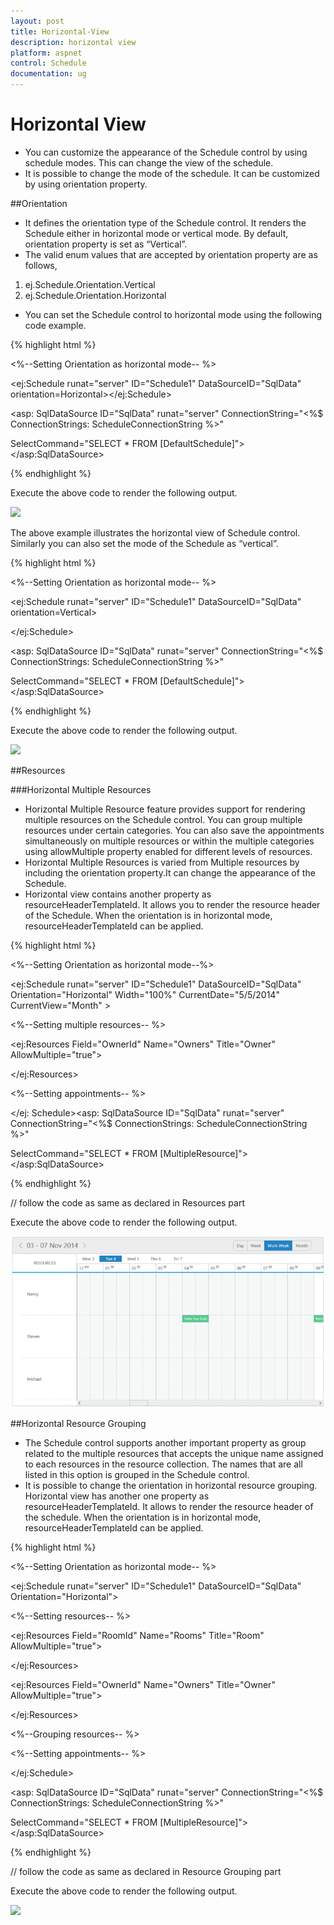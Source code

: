 ```yaml
---
layout: post
title: Horizontal-View
description: horizontal view
platform: aspnet
control: Schedule
documentation: ug
---
```


# Horizontal View

* You can customize the appearance of the Schedule control by using schedule modes. This can change the view of the schedule. 
* It is possible to change the mode of the schedule. It can be customized by using orientation property.



##Orientation

* It defines the orientation type of the Schedule control. It renders the Schedule either in horizontal mode or vertical mode. By default, orientation property is set as “Vertical”. 
* The valid enum values that are accepted by orientation property are as follows,
1. ej.Schedule.Orientation.Vertical
2. ej.Schedule.Orientation.Horizontal
* You can set the Schedule control to horizontal mode using the following code example.


{% highlight html %}




<%--Setting Orientation as horizontal mode-- %>

<ej:Schedule runat="server" ID="Schedule1" DataSourceID="SqlData"  orientation=Horizontal></ej:Schedule>

<asp: SqlDataSource ID="SqlData" runat="server" ConnectionString="<%$ ConnectionStrings: ScheduleConnectionString %>"

SelectCommand="SELECT * FROM [DefaultSchedule]"></asp:SqlDataSource>

{% endhighlight %}


Execute the above code to render the following output.



![](Horizontal-View_images/Horizontal-View_img1.png)


The above example illustrates the horizontal view of Schedule control. Similarly you can also set the mode of the Schedule as “vertical”.


{% highlight html %}






<%--Setting Orientation as horizontal mode-- %>

<ej:Schedule runat="server" ID="Schedule1" DataSourceID="SqlData"  orientation=Vertical>

</ej:Schedule>

<asp: SqlDataSource ID="SqlData" runat="server" ConnectionString="<%$ ConnectionStrings: ScheduleConnectionString %>"

SelectCommand="SELECT * FROM [DefaultSchedule]"></asp:SqlDataSource>

{% endhighlight %}

Execute the above code to render the following output.

![](Horizontal-View_images/Horizontal-View_img2.png)


##Resources

###Horizontal Multiple Resources

* Horizontal Multiple Resource feature provides support for rendering multiple resources on the Schedule control. You can group multiple resources under certain categories. You can also save the appointments simultaneously on multiple resources or within the multiple categories using allowMultiple property enabled for different levels of resources.
* Horizontal Multiple Resources is varied from Multiple resources by including the orientation property.It can change the appearance of the Schedule.
* Horizontal view contains another property as resourceHeaderTemplateId. It allows you to render the resource header of the Schedule. When the orientation is in horizontal mode, resourceHeaderTemplateId can be applied.


{% highlight html %}




<%--Setting Orientation as horizontal mode--%>



<ej:Schedule runat="server" ID="Schedule1" DataSourceID="SqlData" Orientation="Horizontal" Width="100%" CurrentDate="5/5/2014" CurrentView="Month" >

<Group Resources="Owners" />

<%--Setting multiple resources-- %>

<Resources>

<ej:Resources Field="OwnerId" Name="Owners" Title="Owner" AllowMultiple="true">

<ResourceSettings Color="color" Id="id" Text="text">

</ResourceSettings>

</ej:Resources>

</Resources>

<%--Setting appointments-- %>

<AppointmentSettings Id="Id" Subject="Subject" AllDay="AllDay" StartTime="StartTime" EndTime="EndTime" Recurrence="Recurrence" RecurrenceRule="RecurrenceRule" Description="Description" ResourceFields="OwnerId"/>

</ej: Schedule><asp: SqlDataSource ID="SqlData" runat="server" ConnectionString="<%$ ConnectionStrings: ScheduleConnectionString %>"

SelectCommand="SELECT * FROM [MultipleResource]"></asp:SqlDataSource>


{% endhighlight %}


// follow the code as same as declared in Resources part



Execute the above code to render the following output.

![](Horizontal-View_images/Horizontal-View_img3.png)


##Horizontal Resource Grouping

* The Schedule control supports another important property as group related to the multiple resources that accepts the unique name assigned to each resources in the resource collection. The names that are all listed in this option is grouped in the Schedule control.
* It is possible to change the orientation in horizontal resource grouping. Horizontal view has another one property as resourceHeaderTemplateId. It allows to render the resource header of the schedule. When the orientation is in horizontal mode, resourceHeaderTemplateId can be applied.


{% highlight html %}




<%--Setting Orientation as horizontal mode-- %>

<ej:Schedule runat="server" ID="Schedule1" DataSourceID="SqlData" Orientation="Horizontal">

<%--Setting resources-- %>

<Resources>

<ej:Resources Field="RoomId" Name="Rooms" Title="Room" AllowMultiple="true">

<ResourceSettings Color="color" Id="id" Text="text">

</ResourceSettings>

</ej:Resources>

<ej:Resources Field="OwnerId" Name="Owners" Title="Owner" AllowMultiple="true">

<ResourceSettings Color="color" Id="id" Text="text" GroupId="groupId">

</ResourceSettings>

</ej:Resources>



</Resources>

<%--Grouping resources-- %>

<Group Resources="Rooms,Owners"/>

<%--Setting appointments-- %>



<AppointmentSettings Id="Id" Subject="Subject" AllDay="AllDay" StartTime="StartTime" EndTime="EndTime" Recurrence="Recurrence" RecurrenceRule="RecurrenceRule" Description="Description" ResourceFields="RoomId,OwnerId"/>

</ej:Schedule>

<asp: SqlDataSource ID="SqlData" runat="server" ConnectionString="<%$ ConnectionStrings: ScheduleConnectionString %>"

SelectCommand="SELECT * FROM [MultipleResource]"></asp:SqlDataSource>

{% endhighlight %}



// follow the code as same as declared in Resource Grouping  part



Execute the above code to render the following output.


![](Horizontal-View_images/Horizontal-View_img4.png)


